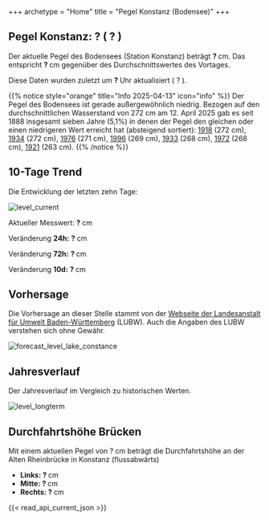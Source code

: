 +++
archetype = "Home"
title = "Pegel Konstanz (Bodensee)"
+++

<h2>Pegel Konstanz: <span id=website_api_current_level_head> ? </span>  (<span id=website_api_change_vs_yesterday_head> ? </span>) </h2>

Der aktuelle Pegel des Bodensees (Station Konstanz) beträgt <b><span id=website_api_current_level> ? </span></b>  cm. Das entspricht <b><span id=website_api_change_vs_yesterday> ? </span></b>  cm gegenüber des Durchschnittswertes des Vortages.

Diese Daten wurden zuletzt um <b><span id=website_api_mostrecent_time> ? </span></b> Uhr aktualisiert (<span id=website_api_mostrecent_date> ? </span>).

{{% notice style="orange" title="Info 2025-04-13" icon="info" %}}
Der Pegel des Bodensees ist gerade außergewöhnlich niedrig. Bezogen auf den durchschnittlichen Wasserstand von 272 cm am 12. April 2025 gab es seit 1888 insgesamt sieben Jahre (5,1%) in denen der Pegel den gleichen oder einen niedrigeren Wert erreicht hat (absteigend sortiert): [1918](https://www.pegel-konstanz.de/01_historische_daten/1910-1919/index.html#1918) (272 cm), [1934](https://www.pegel-konstanz.de/01_historische_daten/1930-1939/index.html#1934) (272 cm), [1976](https://www.pegel-konstanz.de/01_historische_daten/1970-1979/index.html#1976) (271 cm), [1996](https://www.pegel-konstanz.de/01_historische_daten/1990-1999/index.html#1996) (269 cm), [1933](https://www.pegel-konstanz.de/01_historische_daten/1930-1939/index.html#1933) (268 cm), [1972](https://www.pegel-konstanz.de/01_historische_daten/1970-1979/index.html#1972) (268 cm), [1921](https://www.pegel-konstanz.de/01_historische_daten/1920-1929/index.html#1921) (263 cm).
{{% /notice %}}

## 10-Tage Trend

Die Entwicklung der letzten zehn Tage:

![level_current](https://pegel-konstanz-for-website.s3.eu-central-1.amazonaws.com/graph/current/de/current_DE.png)

Aktueller Messwert: <b><span id=website_api_current_level_d1> ? </span></b> cm

Veränderung **24h:** <b><span id=website_api_change_24h> ? </span></b> cm

Veränderung **72h:** <b><span id=website_api_change_72h> ? </span></b> cm

Veränderung **10d:** <b><span id=website_api_change_10d> ? </span></b> cm

## Vorhersage

Die Vorhersage an dieser Stelle stammt von der [Webseite der Landesanstalt für Umwelt Baden-Württemberg](https://www.hvz.baden-wuerttemberg.de/pegel.html?id=00007) (LUBW). Auch die Angaben des LUBW verstehen sich ohne Gewähr.

![forecast_level_lake_constance](https://www.hvz.baden-wuerttemberg.de/gifs/00007-2001.GIF)


## Jahresverlauf

Der Jahresverlauf im Vergleich zu historischen Werten.

![level_longterm](https://pegel-konstanz-for-website.s3.eu-central-1.amazonaws.com/graph/longterm/de/longterm_DE.png)


## Durchfahrtshöhe Brücken

Mit einem aktuellen Pegel von <span id=website_api_current_level_bridge> ? </span> cm beträgt die Durchfahrtshöhe an der Alten Rheinbrücke in Konstanz (flussabwärts)

<ul>
  <li><b>Links: <span id=website_api_bridge_kn_left> ? </span></b> cm</li>
  <li><b>Mitte: <span id=website_api_bridge_kn_center> ? </span></b> cm</li>
  <li><b>Rechts: <span id=website_api_bridge_kn_right> ? </span></b> cm</li>
</ul>

{{< read_api_current_json >}}

<style>
    span a[rel="me"] {
        display: none;
    }
</style>
<span> <a rel="me" href="https://mastodon.social/@pegelkonstanz">Mastodon</a></span>